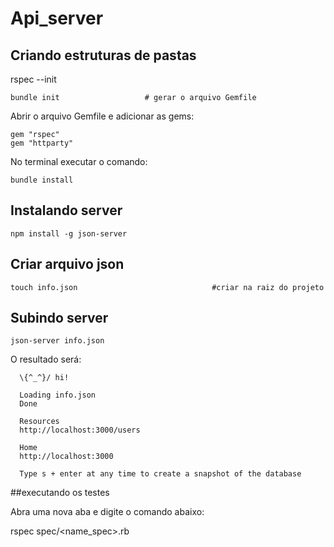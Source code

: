 # Api_server

## Criando estruturas de pastas 

rspec --init 
```
bundle init                   # gerar o arquivo Gemfile
```

Abrir o arquivo Gemfile e adicionar as gems:
```
gem "rspec"
gem "httparty"
```
No terminal executar o comando:
```
bundle install
```

## Instalando server
```
npm install -g json-server
```

## Criar arquivo json
```
touch info.json                              #criar na raiz do projeto
```
## Subindo server 
```
json-server info.json
```
O resultado será: 
```
  \{^_^}/ hi!

  Loading info.json
  Done

  Resources
  http://localhost:3000/users

  Home
  http://localhost:3000

  Type s + enter at any time to create a snapshot of the database
```
##executando os testes

Abra uma nova aba e digite o comando abaixo:

rspec spec/<name_spec>.rb
```